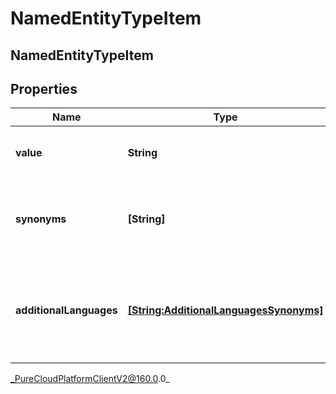 # NamedEntityTypeItem

## NamedEntityTypeItem

## Properties

|Name | Type | Description | Notes|
|------------ | ------------- | ------------- | -------------|
| **value** | **String** | A value for an named entity type definition. | |
| **synonyms** | **[String]** | Synonyms for the given named entity value. | [optional] |
| **additionalLanguages** | [**[String:AdditionalLanguagesSynonyms]**](AdditionalLanguagesSynonyms) | Additional Language Synonyms for the given named entity value. | [optional] |



_PureCloudPlatformClientV2@160.0.0_
